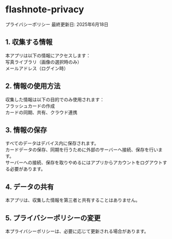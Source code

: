 # flashnote-privacy
プライバシーポリシー
最終更新日: 2025年6月18日
## 1. 収集する情報
   本アプリは以下の情報にアクセスします：  
   写真ライブラリ（画像の選択時のみ）  
   メールアドレス（ログイン時）

## 2. 情報の使用方法
   収集した情報は以下の目的でのみ使用されます：  
   フラッシュカードの作成  
   カードの同期、共有、クラウド連携
   

## 3. 情報の保存
   すべてのデータはデバイス内に保存されます。  
   カードデータの保存、同期を行うために外部のサーバーへ接続、保存を行います。  
   サーバーへの接続、保存を取りやめるにはアプリからアカウントをログアウトする必要があります。  

## 4. データの共有
   本アプリは、収集した情報を第三者と共有することはありません。

## 5. プライバシーポリシーの変更
   本プライバシーポリシーは、必要に応じて更新される場合があります。
